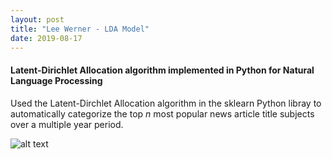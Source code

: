 ```yaml
---
layout: post
title: "Lee Werner - LDA Model"
date: 2019-08-17
---
```


#### Latent-Dirichlet Allocation algorithm implemented in Python for Natural Language Processing
Used the Latent-Dirchlet Allocation algorithm in the sklearn Python libray to automatically categorize the top _n_ most popular
news article title subjects over a multiple year period.

![alt text](https://placekitten.com/300/300 "Text Title")
